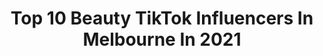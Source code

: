 ---
title: Top 10 Beauty TikTok Influencers In Melbourne In 2021
description: >-
  Find top beauty TikTok influencers in Melbourne in 2021. Most popular hashtags: #fyp #beauty #foryou #australia.
platform: TikTok
hits: 16
text_top: Analyze the best TikTok accounts on inBeat.
text_bottom: inBeat aggregates 16 TikTok influencers like this in Melbourne, Australia for you to collaborate.
profiles:
  - username: "freshbeautyskin"
    fullname: >-
      freshbeautyskin
    bio: >-
      FRESH BEAUTY (Melbourne, Australia) Instagram @freshbeautyskin
    location: "Australia"
    followers: 51000
    engagement: 878
    commentsToLikes: 0.005203
    id: ckbf4v2v4thch0j237rk0535n
    verified: false
    hashtags: "#foryoupage, #eyebrow, #laser, #deep"
  - username: "messydanieljack"
    fullname: >-
      Jesse Mack
    bio: >-
      MELBOURNE, AUS
    location: "Australia"
    followers: 44800
    engagement: 485
    commentsToLikes: 0.033061
    id: cka0rnj15hqt90i78cscih7d9
    verified: false
    hashtags: "#fyp, #balletbeatdrop, #song, #singing"
  - username: "caladenia"
    fullname: >-
      em
    bio: >-
      perth artist, into plants, specifically west australian native orchids.
    location: "Australia"
    followers: 21106
    engagement: 678
    commentsToLikes: 0.019895
    id: ck9ejaxcd1y7n0j78018v6m9j
    verified: false
    hashtags: "#perth, #trippy, #forest, #wildflowers"
  - username: "maciecremona"
    fullname: >-
      Macie Cremona
    bio: >-
      90% of videos are of my dog, enjoy ✌🏼✨
    location: "Australia"
    followers: 3511
    engagement: 770
    commentsToLikes: 0.013726
    id: ckcdjez6c8t190j23w9ixf92l
    verified: false
    hashtags: "#doggy, #staffy, #lol, #home"
  - username: "the5thwatches"
    fullname: >-
      The5th
    bio: >-
      From Melbourne, Australia. Shipped Worldwide.
    location: "Australia"
    followers: 2004
    engagement: 1850
    commentsToLikes: 0.274782
    id: ck9fipmuubzv20j786zo1i0dh
    verified: false
    hashtags: "#the5th, #watches, #the5thfam, #foryou"
  - username: "behindtheglow2"
    fullname: >-
      BEHIND THE GLOW 2.
    bio: >-
      Catie & Liv Founders of My Glow 2. Australian Beauty Business 💞 @myglow2
    location: "Australia"
    followers: 186700
    engagement: 813
    commentsToLikes: 0.024537
    id: ckbfed5jg872u0j23cw3hw8gc
    verified: false
    hashtags: "#businesscheck, #officecheck, #australia, #scratchmap"
  - username: "fake.treats"
    fullname: >-
      Fake Treats
    bio: >-
      Vegan | Cruelty-Free The Beauty Pamper Store AUS MADE 10% OFF WITH CODE: TIKTOK
    location: "Australia"
    followers: 62300
    engagement: 666
    commentsToLikes: 0.005534
    id: ckcj2o3iu4ff60j23yreoabx6
    verified: false
    hashtags: "#australia, #bath, #beauty, #satisfying"
  - username: "muafjryan"
    fullname: >-
      Finlea Ryan 
    bio: >-
      Hi lol Makeup Artist Melbourne AUS It’s not a booger — it’s my nose piercing
    location: "Australia"
    followers: 22000
    engagement: 1104
    commentsToLikes: 0.011629
    id: ck91003vyfvbl0j78etf0swr5
    verified: false
    hashtags: "#makeupartist, #euphoriamakeup, #euphoria, #mua"
  - username: "glambyson"
    fullname: >-
      Sonali Kapoor
    bio: >-
      ✨🤍 24 | Melbourne 🤍✨ Insta: glambyson_ Derma blades for those asking ⬇️
    location: "Australia"
    followers: 15938
    engagement: 433
    commentsToLikes: 0.024494
    id: cka0rnodrhs320i78fc9bgoee
    verified: false
    hashtags: "#skincare, #desi, #decadesofhair, #minitutorials"
  - username: "jessraeking"
    fullname: >-
      Jess King
    bio: >-
      Curve Model & Nap enthusiast My cat’s name is Draco Meowfoy Insta: @jessraeking
    location: "Australia"
    followers: 8358
    engagement: 510
    commentsToLikes: 0.044921
    id: ckdhgtydkxu6z0j23jn2d0wof
    verified: false
    hashtags: "#lol, #size14, #midsizegirl, #curvemodel"
---